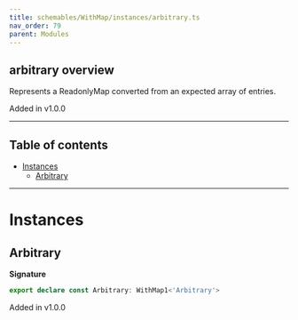 ```yaml
---
title: schemables/WithMap/instances/arbitrary.ts
nav_order: 79
parent: Modules
---
```


## arbitrary overview

Represents a ReadonlyMap converted from an expected array of entries.

Added in v1.0.0

---

<h2 class="text-delta">Table of contents</h2>

- [Instances](#instances)
  - [Arbitrary](#arbitrary)

---

# Instances

## Arbitrary

**Signature**

```ts
export declare const Arbitrary: WithMap1<'Arbitrary'>
```

Added in v1.0.0
